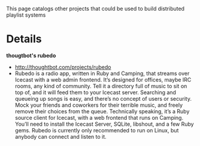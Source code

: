 This page catalogs other projects that could be used to build distributed playlist systems

# Details #

**thougtbot's rubedo**
  * http://thoughtbot.com/projects/rubedo
  * Rubedo is a radio app, written in Ruby and Camping, that streams over Icecast with a web admin frontend. It’s designed for offices, maybe IRC rooms, any kind of community. Tell it a directory full of music to sit on top of, and it will feed them to your Icecast server. Searching and queueing up songs is easy, and there’s no concept of users or security. Mock your friends and coworkers for their terrible music, and freely remove their choices from the queue. Technically speaking, it’s a Ruby source client for Icecast, with a web frontend that runs on Camping. You’ll need to install the Icecast Server, SQLite, libshout, and a few Ruby gems. Rubedo is currently only recommended to run on Linux, but anybody can connect and listen to it.
